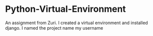 # Python-Virtual-Environment
An assignment from Zuri. I created a virtual environment and installed django. I named the project name my username
